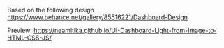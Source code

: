 Based on the following design 
https://www.behance.net/gallery/85516221/Dashboard-Design

Preview: https://neamitika.github.io/UI-Dashboard-Light-from-Image-to-HTML-CSS-JS/
